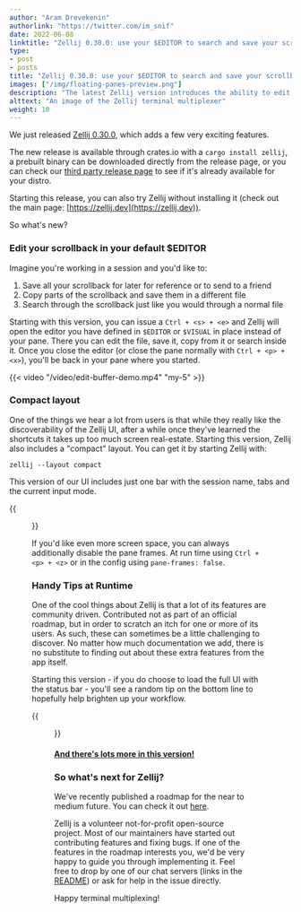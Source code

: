 ```yaml
---
author: "Aram Drevekenin"
authorlink: "https://twitter.com/im_snif"
date: 2022-06-08
linktitle: "Zellij 0.30.0: use your $EDITOR to search and save your scrollback"
type:
- post
- posts
title: "Zellij 0.30.0: use your $EDITOR to search and save your scrollback"
images: ["/img/floating-panes-preview.png"]
description: "The latest Zellij version introduces the ability to edit your scrollback with your $EDITOR, a compact layout and much more!"
alttext: "An image of the Zellij terminal multiplexer"
weight: 10
---
```


We just released [Zellij 0.30.0](https://github.com/zellij-org/zellij/releases/tag/v0.30.0), which adds a few very exciting features.

The new release is available through crates.io with a `cargo install zellij`, a prebuilt binary can be downloaded directly from the release page, or you can check our [third party release page](https://github.com/zellij-org/zellij/blob/main/THIRD_PARTY_INSTALL.md) to see if it's already available for your distro.

Starting this release, you can also try Zellij without installing it (check out the main page: [https://zellij.dev](https://zellij.dev)).

So what's new?

### Edit your scrollback in your default $EDITOR
Imagine you're working in a session and you'd like to:
1. Save all your scrollback for later for reference or to send to a friend
2. Copy parts of the scrollback and save them in a different file
3. Search through the scrollback just like you would through a normal file

Starting with this version, you can issue a `Ctrl + <s> + <e>` and Zellij will open the editor you have defined in `$EDITOR` or `$VISUAL` in place instead of your pane.
There you can edit the file, save it, copy from it or search inside it. Once you close the editor (or close the pane normally with `Ctrl + <p> + <x>`), you'll be back in your pane where you started.

{{< video "/video/edit-buffer-demo.mp4" "my-5" >}}

### Compact layout

One of the things we hear a lot from users is that while they really like the discoverability of the Zellij UI, after a while once they've learned the shortcuts it takes up too much screen real-estate.
Starting this version, Zellij also includes a "compact" layout. You can get it by starting Zellij with:

```
zellij --layout compact
```

This version of our UI includes just one bar with the session name, tabs and the current input mode.

{{<figure src="/img/compact-bar.png" class="center">}}

If you'd like even more screen space, you can always additionally disable the pane frames. At run time using `Ctrl + <p> + <z>` or in the config using `pane-frames: false`.

### Handy Tips at Runtime

One of the cool things about Zellij is that a lot of its features are community driven. Contributed not as part of an official roadmap, but in order to scratch an itch for one or more of its users. As such, these can sometimes be a little challenging to discover. No matter how much documentation we add, there is no substitute to finding out about these extra features from the app itself.

Starting this version - if you do choose to load the full UI with the status bar - you'll see a random tip on the bottom line to hopefully help brighten up your workflow.

{{<figure src="/img/tip-preview.png" class="center">}}

#### [And there's lots more in this version!](https://github.com/zellij-org/zellij/releases/tag/v0.30.0)

### So what's next for Zellij?

We've recently published a roadmap for the near to medium future. You can check it out [here](https://zellij.dev/roadmap).

Zellij is a volunteer not-for-profit open-source project. Most of our maintainers have started out contributing features and fixing bugs. If one of the features in the roadmap interests you, we'd be very happy to guide you through implementing it. Feel free to drop by one of our chat servers (links in the [README](https://github.com/zellij-org/zellij)) or ask for help in the issue directly.

Happy terminal multiplexing!

